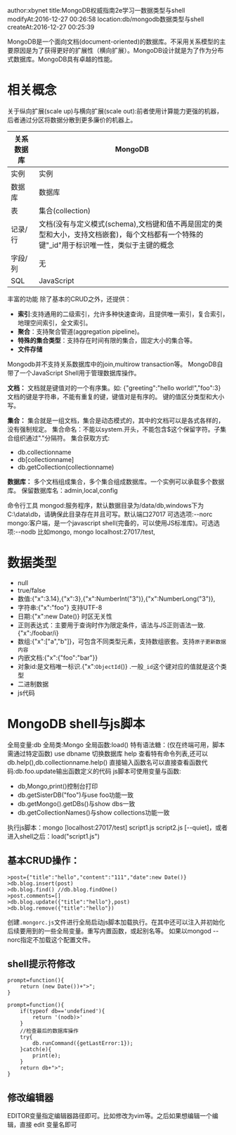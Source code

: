 author:xbynet
title:MongoDB权威指南2e学习一数据类型与shell
modifyAt:2016-12-27 00:26:58
location:db/mongodb数据类型与shell
createAt:2016-12-27 00:25:39

MongoDB是一个面向文档(document-oriented)的数据库。不采用关系模型的主要原因是为了获得更好的扩展性（横向扩展）。MongoDB设计就是为了作为分布式数据库。MongoDB具有卓越的性能。
# 相关概念
关于纵向扩展(scale up)与横向扩展(scale out):前者使用计算能力更强的机器，后者通过分区将数据分散到更多廉价的机器上。

| 关系数据库 | MongoDB |
| -------- | -------- |
| 实例     | 实例     |
| 数据库     | 数据库     |
| 表     | 集合(collection)     |
| 记录/行     | 文档(没有与定义模式(schema),文档键和值不再是固定的类型和大小，支持文档嵌套)，每个文档都有一个特殊的键"_id"用于标识唯一性，类似于主键的概念    |
| 字段/列     | 无     |
| SQL     | JavaScript     |

丰富的功能
除了基本的CRUD之外，还提供：

* **索引**:支持通用的二级索引，允许多种快速查询，且提供唯一索引，复合索引，地理空间索引，全文索引。
* **聚合**：支持聚合管道(aggregation pipeline)。
* **特殊的集合类型**：支持存在时间有限的集合，固定大小的集合等。
* **文件存储**

Mongodb并不支持关系数据库中的join,multirow transaction等。
MongoDB自带了一个JavaScript Shell用于管理数据库操作。

**文档：**
文档就是键值对的一个有序集。如:
{"greeting":"hello world!","foo":3}
文档的键是字符串，不能有重复的键，键值对是有序的。
键的值区分类型和大小写。

**集合：**
集合就是一组文档，集合是动态模式的，其中的文档可以是各式各样的，没有强制规定。
集合命名：不能以system.开头，不能包含$这个保留字符。子集合组织通过"."分隔符。
集合获取方式:

* db.collectionname
* db[collectionname]
* db.getCollection(collectionname)

**数据库：**
多个文档组成集合，多个集合组成数据库。一个实例可以承载多个数据库。
保留数据库名：admin,local,config

命令行工具
mongod:服务程序，默认数据目录为/data/db,windows下为C:\data\db，请确保此目录存在并且可写。默认端口27017 可选选项:--norc
mongo:客户端，是一个javascript shell(完备的，可以使用JS标准库)。可选选项:--nodb
比如mongo, mongo localhost:27017/test,

# 数据类型
* null
* true/false
* 数值:{"x":3.14},{"x":3},{"x":NumberInt("3")},{"x":NumberLong("3")},
* 字符串:{"x":"foo"} 支持UTF-8
* 日期:{"x":new Date()} 时区无关性
* 正则表达式：主要用于查询时作为限定条件，语法与JS正则语法一致.{"x":/foobar/i}
* 数组:{"x":["a","b"]}，可包含不同类型元素，支持数组嵌套。支持`原子更新数据内容`
* 内嵌文档:{"x":{"foo":"bar"}}
* 对象id:是文档唯一标识.{"x":`ObjectId`()} .一般`_id`这个键对应的值就是这个类型
* 二进制数据
* js代码

# MongoDB shell与js脚本
全局变量:db
全局类:Mongo
全局函数:load()
特有语法糖：(仅在终端可用，脚本需通过特定函数)
use dbname 切换数据库
help 查看特有命令列表,还可以db.help(),db.collectionname.help()
直接输入函数名可以直接查看函数代码:db.foo.update输出函数定义的代码
js脚本可使用变量与函数:

* db,Mongo,print()控制台打印
* db.getSisterDB("foo")与use foo功能一致
* db.getMongo().getDBs()与show dbs一致
* db.getCollectionNames()与show collections功能一致

执行js脚本：mongo [localhost:27017/test] script1.js script2.js [--quiet]，或者进入shell之后：load("script1.js")


## 基本CRUD操作：
```
>post={"title":"hello","content":"111","date":new Date()}
>db.blog.insert(post)
>db.blog.find() //db.blog.findOne()
>post.comments=[]
>db.blog.update({"title":"hello"},post)
>db.blog.remove({"title":"hello"})
```

创建`.mongorc.js`文件进行全局启动js脚本加载执行。在其中还可以注入并初始化后续要用到的一些全局变量。重写内置函数，或起别名等。 如果以mongod --norc指定不加载这个配置文件。

## shell提示符修改
```
prompt=function(){
    return (new Date())+">";
}
```
```
prompt=function(){
    if(typeof db=='undefined'){
        return '(nodb)>'
    }
    //检查最后的数据库操作
    try{
        db.runCommand({getLastError:1});
    }catch(e){
        print(e);
    }
    return db+">";
}
```

## 修改编辑器
EDITOR变量指定编辑器路径即可。比如修改为vim等。之后如果想编辑一个编辑，直接 edit 变量名即可






